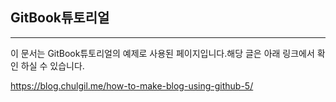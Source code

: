 ## GitBook튜토리얼
---
이 문서는 GitBook튜토리얼의 예제로 사용된 페이지입니다.해당 글은 아래 링크에서 확인 하실 수 있습니다.

https://blog.chulgil.me/how-to-make-blog-using-github-5/